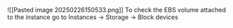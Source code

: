 ![[Pasted image 20250226150533.png]]
To check the EBS volume attached to the instance go to Instances -> Storage -> Block devices